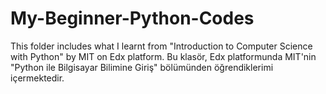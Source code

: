 # My-Beginner-Python-Codes
This folder includes what I learnt from "Introduction to Computer Science with Python" by MIT on Edx platform.
Bu klasör, Edx platformunda MIT'nin "Python ile Bilgisayar Bilimine Giriş" bölümünden öğrendiklerimi içermektedir.
